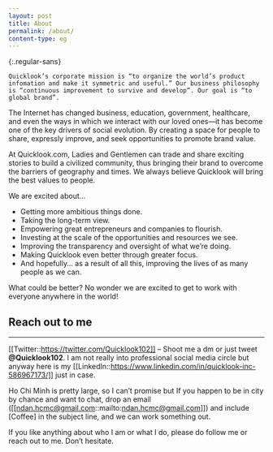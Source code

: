 ```yaml
---
layout: post
title: About
permalink: /about/
content-type: eg
---
```


{:.regular-sans}
```
Quicklook’s corporate mission is “to organize the world’s product infomation and make it symmetric and useful.” Our business philosophy is “continuous improvement to survive and develop”. Our goal is “to global brand”.
```

The Internet has changed business, education, government, healthcare, and even the ways in which we interact with our loved ones—it has become one of the key drivers of social evolution. By creating a space for people to share, expressly improve, and seek opportunities to promote brand value.

At Quicklook.com, Ladies and Gentlemen can trade and share exciting stories to build a civilized community, thus bringing their brand to overcome the barriers of geography and times. We always believe Quicklook will bring the best values to people.

We are excited about…

- Getting more ambitious things done.
- Taking the long-term view.
- Empowering great entrepreneurs and companies to flourish.
- Investing at the scale of the opportunities and resources we see.
- Improving the transparency and oversight of what we’re doing.
- Making Quicklook even better through greater focus.
- And hopefully… as a result of all this, improving the lives of as many people as we can.

What could be better? No wonder we are excited to get to work with everyone anywhere in the world!

## Reach out to me

---

[[Twitter::https://twitter.com/Quicklook102]] – Shoot me a dm or just tweet __@Quicklook102__. I am not really into professional social media circle but anyway here is my [[LinkedIn::https://www.linkedin.com/in/quicklook-inc-586967173/]] just in case.
    
Ho Chi Minh is pretty large, so I can’t promise but If you happen to be in city by chance and want to chat, drop an email ([[ndan.hcmc@gmail.com::mailto:ndan.hcmc@gmail.com]]) and include [Coffee] in the subject line, and we can work something out.

If you like anything about who I am or what I do, please do follow me or reach out to me. Don’t hesitate.
